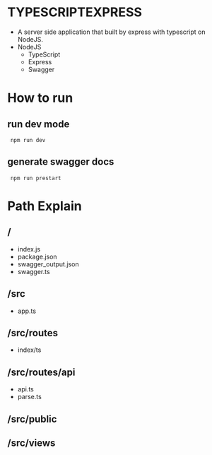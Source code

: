 # TYPESCRIPTEXPRESS

- A server side application that built by express with typescript on NodeJS.
- NodeJS
    - TypeScript
    - Express
    - Swagger

# How to run

## run dev mode

<pre><code> npm run dev </code></pre>

## generate swagger docs

<pre><code> npm run prestart </code></pre>

# Path Explain

## /

- index.js
- package.json
- swagger_output.json
- swagger.ts

## /src

- app.ts

## /src/routes

- index/ts

## /src/routes/api

- api.ts
- parse.ts

## /src/public

## /src/views

